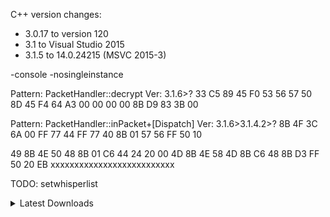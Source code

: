 C++ version changes:
- 3.0.17	to version 120
- 3.1		to Visual Studio 2015
- 3.1.5		to 14.0.24215 (MSVC 2015-3)

-console -nosingleinstance

Pattern: PacketHandler::decrypt
Ver: 3.1.6>?
33 C5 89 45 F0 53 56 57 50 8D 45 F4 64 A3 00 00 00 00 8B D9 83 3B 00

Pattern: PacketHandler::inPacket+[Dispatch]
Ver: 3.1.6>3.1.4.2>?
8B 4F 3C 6A 00 FF 77 44 FF 77 40 8B 01 57 56 FF 50 10

49 8B 4E 50 48 8B 01 C6 44 24 20 00 4D 8B 4E 58 4D 8B C6 48 8B D3 FF 50 20 EB
xxxxxxxxxxxxxxxxxxxxxxxxxx

TODO:
setwhisperlist

<details><summary>Latest Downloads</summary>

[![](https://img.shields.io/github/downloads/ReSpeak/TS3Hook/latest/TS3Hook.ts3_plugin.svg?style=flat-square)]()  [![](https://img.shields.io/github/downloads/ReSpeak/TS3Hook/latest/Injector.x86.zip.svg?style=flat-square)]()  [![](https://img.shields.io/github/downloads/ReSpeak/TS3Hook/latest/Injector.x64.zip.svg?style=flat-square)]()
</details>
